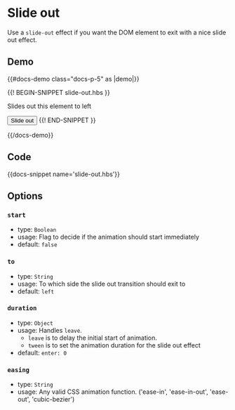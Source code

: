 # Slide out

Use a `slide-out` effect if you want the DOM element to exit with a nice slide out effect.

## Demo

{{#docs-demo class="docs-p-5" as |demo|}}

{{! BEGIN-SNIPPET slide-out.hbs }}
  <p {{slide-out start=canSlide}}>
    Slides out this element to left
  </p>
  <button class="docs-btn" onclick={{action (mut canSlide) true}}>
    Slide out
  </button>
{{! END-SNIPPET }}

{{/docs-demo}}

## Code

{{docs-snippet name='slide-out.hbs'}}

## Options

### `start`
* type: `Boolean`
* usage: Flag to decide if the animation should start immediately
* default: `false`

### `to`
* type: `String`
* usage: To which side the slide out transition should exit to
* default: `left`

### `duration`
* type: `Object`
* usage: Handles `leave`.
  * `leave` is to delay the initial start of animation.
  * `tween` is to set the animation duration for the slide out effect
* default: `enter: 0`

### `easing`
* type: `String`
* usage: Any valid CSS animation function. ('ease-in', 'ease-in-out', 'ease-out', 'cubic-bezier')
